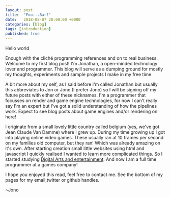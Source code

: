 ```yaml
---
layout: post
title:  "Foo...Bar?"
date:   2018-08-07 20:00:00 +0000
categories: [blog]
tags: [introduction]
published: true 
---
```

Hello world
<!--more-->

Enough with the cliché programming references and on to real business. Welcome to my first blog post! I'm Jonathan, a open-minded technology lover and programmer. 
This blog will serve as a dumping ground for mostly my thoughts, experiments and sample projects I make in my free time. 

A bit more about my self, as I said before I'm called Jonathan but usually this abbreviates to Jon or Jono (I prefer Jono) so I will be signing off my future posts with either of these nicknames. I'm a programmer that focusses on render and game engine technologies,
for now I can't really say I'm an expert but I've got a solid understanding of how the pipelines work. Expect to see blog posts about game engines and/or rendering on here! 

I originate from a small lovely little country called belgium (yes, we've got Jean Claude Van Damme) where I grew up. During my time growing up I got into playing online video games. These usually ran at 10 frames per second on my families old computer, but they ran! Which was already amazing on it's own. After starting creation small little websites using html and javascript I quickly realised I wanted to learn more complicated things. So I started studying [Digital Arts and entertainment](http://www.digitalartsandentertainment.be/). And now I am a full time programmer at a games company!

I hope you enjoyed this read, feel free to contact me. See the bottom of my pages for my email,twitter or github handles.

~Jono
 

